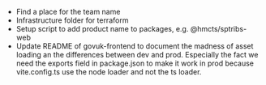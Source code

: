 - Find a place for the team name
- Infrastructure folder for terraform
- Setup script to add product name to packages, e.g. @hmcts/sptribs-web
- Update README of govuk-frontend to document the madness of asset loading an the differences between dev and prod. Especially the fact we need the exports field in package.json to make it work in prod because vite.config.ts use the node loader and not the ts loader.
